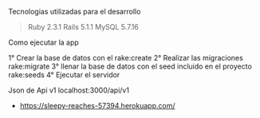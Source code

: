 Tecnologias utilizadas para el desarrollo

> Ruby 2.3.1
> Rails 5.1.1
> MySQL 5.7.16

Como ejecutar la app

1° Crear la base de datos con el rake:create
2° Realizar las migraciones rake:migrate
3° llenar la base de datos con el seed incluido en el proyecto rake:seeds
4° Ejecutar el servidor

Json de Api v1 localhost:3000/api/v1

* https://sleepy-reaches-57394.herokuapp.com/